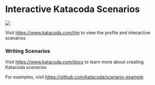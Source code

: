 # Interactive Katacoda Scenarios

[![](http://shields.katacoda.com/katacoda/tjm/count.svg)](https://www.katacoda.com/tjm "Get your profile on Katacoda.com")

Visit https://www.katacoda.com/tjm to view the profile and interactive scenarios

### Writing Scenarios
Visit https://www.katacoda.com/docs to learn more about creating Katacoda scenarios

For examples, visit https://github.com/katacoda/scenario-example
